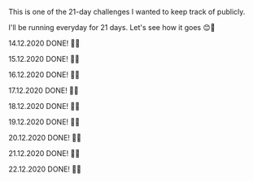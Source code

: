This is one of the 21-day challenges I wanted to keep track of publicly. 

I'll be running everyday for 21 days. Let's see how it goes 😊🤘

14.12.2020 DONE! 🏃✅

15.12.2020 DONE! 🏃✅

16.12.2020 DONE! 🏃✅

17.12.2020 DONE! 🏃✅

18.12.2020 DONE! 🏃✅

19.12.2020 DONE! 🏃✅

20.12.2020 DONE! 🏃✅

21.12.2020 DONE! 🏃✅

22.12.2020 DONE! 🏃✅


